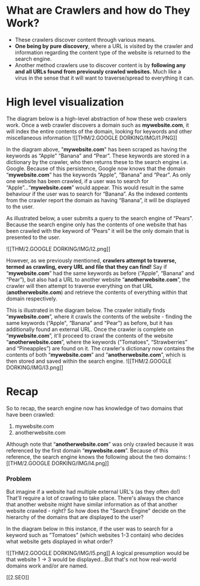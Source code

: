 # What are Crawlers and how do They Work?

- These crawlers discover content through various means. 
- **One being by pure discovery**, where a URL is visited by the crawler and information regarding the content type of the website is returned to the search engine. 
- Another method crawlers use to discover content is by **following any and all URLs found from previously crawled websites.** Much like a virus in the sense that it will want to traverse/spread to everything it can.

# High level visualization
The diagram below is a high-level abstraction of how these web crawlers work. Once a web crawler discovers a domain such as **mywebsite.com**, it will index the entire contents of the domain, looking for keywords and other miscellaneous information
![[THM/2.GOOGLE DORKING/IMG/I1.PNG]]

In the diagram above, "**mywebsite.com**" has been scraped as having the keywords as “Apple” “Banana" and “Pear”. These keywords are stored in a dictionary by the crawler, who then returns these to the search engine i.e. Google. Because of this persistence, Google now knows that the domain “**mywebsite.com**” has the keywords “Apple", “Banana” and “Pear”. As only one website has been crawled, if a user was to search for “Apple”...“**mywebsite.com**” would appear. This would result in the same behaviour if the user was to search for “Banana”. As the indexed contents from the crawler report the domain as having “Banana”, it will be displayed to the user.

  
As illustrated below, a user submits a query to the search engine of “Pears". Because the search engine only has the contents of one website that has been crawled with the keyword of “Pears” it will be the only domain that is presented to the user.

![[THM/2.GOOGLE DORKING/IMG/I2.png]]

However, as we previously mentioned, **crawlers attempt to traverse, termed as crawling, every URL and file that they can find!** Say if “**mywebsite.com**” had the same keywords as before (“Apple", “Banana” and “Pear”), but also had a URL to another website “**anotherwebsite.com**”, the crawler will then attempt to traverse everything on that URL (**anotherwebsite.com**) and retrieve the contents of everything within that domain respectively.

This is illustrated in the diagram below. The crawler initially finds “**mywebsite.com**”, where it crawls the contents of the website - finding the same keywords (“Apple", “Banana” and “Pear”) as before, but it has additionally found an external URL. Once the crawler is complete on “**mywebsite.com**”, it'll proceed to crawl the contents of the website “**anotherwebsite.com**”, where the keywords ("Tomatoes", “Strawberries” and “Pineapples”) are found on it. The crawler's dictionary now contains the contents of both “**mywebsite.com**” and “**anotherwebsite.com**”, which is then stored and saved within the search engine.
![[THM/2.GOOGLE DORKING/IMG/I3.png]]

# Recap
So to recap, the search engine now has knowledge of two domains that have been crawled:  
1. mywebsite.com  
2. anotherwebsite.com

Although note that “**anotherwebsite.com**” was only crawled because it was referenced by the first domain “**mywebsite.com**”. Because of this reference, the search engine knows the following about the two domains:
![[THM/2.GOOGLE DORKING/IMG/I4.png]]

### Problem
But imagine if a website had multiple external URL's (as they often do!) That'll require a lot of crawling to take place. There's always the chance that another website might have similar information as of that another website crawled - right? So how does the "Search Engine" decide on the hierarchy of the domains that are displayed to the user?

In the diagram below in this instance, if the user was to search for a keyword such as "Tomatoes" (which websites 1-3 contain) who decides what website gets displayed in what order?

![[THM/2.GOOGLE DORKING/IMG/I5.png]]
A logical presumption would be that website 1 -> 3 would be displayed...But that's not how real-world domains work and/or are named.

[[2.SEO]]


